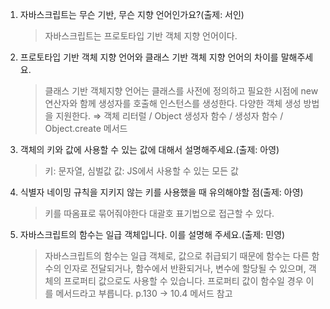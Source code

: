 1. 자바스크립트는 무슨 기반, 무슨 지향 언어인가요?(출제: 서인)

   > 자바스크립트는 프로토타입 기반 객체 지향 언어이다.

2. 프로토타입 기반 객체 지향 언어와 클래스 기반 객체 지향 언어의 차이를 말해주세요.

   > 클래스 기반 객체지향 언어는 클래스를 사전에 정의하고 필요한 시점에 new 연산자와 함께 생성자를 호출해 인스턴스를 생성한다.
   > 다양한 객체 생성 방법을 지원한다. ⇒ 객체 리터럴 / Object 생성자 함수 / 생성자 함수 / Object.create 메서드

3. 객체의 키와 값에 사용할 수 있는 값에 대해서 설명해주세요.(출제: 아영)

   > 키: 문자열, 심벌값
   > 값: JS에서 사용할 수 있는 모든 값

4. 식별자 네이밍 규칙을 지키지 않는 키를 사용했을 때 유의해야할 점(출제: 아영)
   > 키를 따옴표로 묶어줘야한다
   > 대괄호 표기법으로 접근할 수 있다.
5. 자바스크립트의 함수는 일급 객체입니다. 이를 설명해 주세요.(출제: 민영)
   > 자바스크립트의 함수는 일급 객체로, 값으로 취급되기 때문에 함수는 다른 함수의 인자로 전달되거나, 함수에서 반환되거나, 변수에 할당될 수 있으며, 객체의 프로퍼티 값으로도 사용할 수 있습니다. 프로퍼티 값이 함수일 경우 이를 메서드라고 부릅니다.
   > p.130 -> 10.4 메서드 참고
